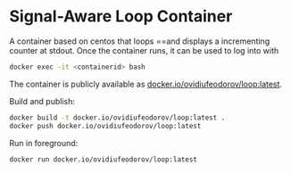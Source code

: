 # Signal-Aware Loop Container    

A container based on centos that loops ==and displays
a incrementing counter at stdout. Once the container runs, it can be used to log into
with 

```bash
docker exec -it <containerid> bash
```
  
The container is publicly available as [docker.io/ovidiufeodorov/loop:latest](https://hub.docker.com/r/ovidiufeodorov/loop).

Build and publish:

```bash
docker build -t docker.io/ovidiufeodorov/loop:latest .
docker push docker.io/ovidiufeodorov/loop:latest
```

Run in foreground: 

```bash
docker run docker.io/ovidiufeodorov/loop:latest
```


  